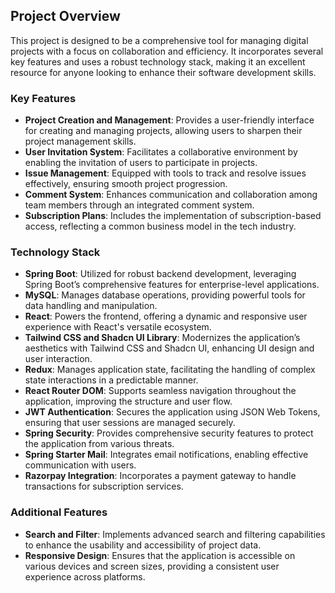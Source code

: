 ## Project Overview

This project is designed to be a comprehensive tool for managing digital projects with a focus on collaboration and efficiency. It incorporates several key features and uses a robust technology stack, making it an excellent resource for anyone looking to enhance their software development skills.

### Key Features

- **Project Creation and Management**: Provides a user-friendly interface for creating and managing projects, allowing users to sharpen their project management skills.
- **User Invitation System**: Facilitates a collaborative environment by enabling the invitation of users to participate in projects.
- **Issue Management**: Equipped with tools to track and resolve issues effectively, ensuring smooth project progression.
- **Comment System**: Enhances communication and collaboration among team members through an integrated comment system.
- **Subscription Plans**: Includes the implementation of subscription-based access, reflecting a common business model in the tech industry.

### Technology Stack

- **Spring Boot**: Utilized for robust backend development, leveraging Spring Boot’s comprehensive features for enterprise-level applications.
- **MySQL**: Manages database operations, providing powerful tools for data handling and manipulation.
- **React**: Powers the frontend, offering a dynamic and responsive user experience with React's versatile ecosystem.
- **Tailwind CSS and Shadcn UI Library**: Modernizes the application’s aesthetics with Tailwind CSS and Shadcn UI, enhancing UI design and user interaction.
- **Redux**: Manages application state, facilitating the handling of complex state interactions in a predictable manner.
- **React Router DOM**: Supports seamless navigation throughout the application, improving the structure and user flow.
- **JWT Authentication**: Secures the application using JSON Web Tokens, ensuring that user sessions are managed securely.
- **Spring Security**: Provides comprehensive security features to protect the application from various threats.
- **Spring Starter Mail**: Integrates email notifications, enabling effective communication with users.
- **Razorpay Integration**: Incorporates a payment gateway to handle transactions for subscription services.

### Additional Features

- **Search and Filter**: Implements advanced search and filtering capabilities to enhance the usability and accessibility of project data.
- **Responsive Design**: Ensures that the application is accessible on various devices and screen sizes, providing a consistent user experience across platforms.
